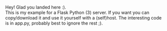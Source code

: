 Hey! Glad you landed here :).<br>This is my example for a Flask Python (3) server. If you want you can copy/download it and use it yourself with a (self)host. The interesting code is in app.py, probably best to ignore the rest ;).
